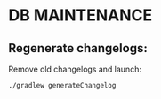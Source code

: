 # DB MAINTENANCE

## Regenerate changelogs:

Remove old changelogs and launch:

    ./gradlew generateChangelog


